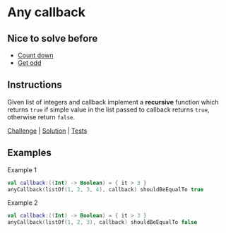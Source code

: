 # Any callback

## Nice to solve before

- [Count down](../../integer/countdown/README.md)
- [Get odd](../../integer/getodd/README.md)

## Instructions

Given list of integers and callback implement a **recursive** function which returns `true` if simple value in the list
passed to callback returns `true`, otherwise return `false`.

[Challenge](Challenge.kt) | [Solution](Solution.kt) | [Tests](Tests.kt)

## Examples

Example 1

```kotlin
val callback:((Int) -> Boolean) = { it > 3 }
anyCallback(listOf(1, 2, 3, 4), callback) shouldBeEqualTo true
```

Example 2

```kotlin
val callback:((Int) -> Boolean) = { it > 3 }
anyCallback(listOf(1, 2, 3), callback) shouldBeEqualTo false
```

